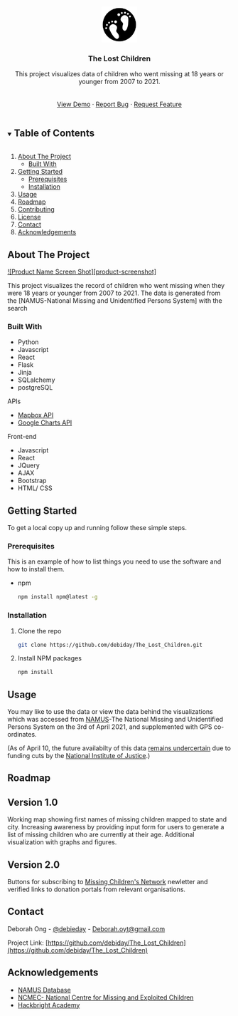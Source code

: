 
<!-- PROJECT LOGO -->
<br />
<p align="center">
  <a href="https://github.com/debiday/The_Lost_Children">
    <img src="static/images/logo1.png" alt="Logo" width="80" height="80">
  </a>

  <h3 align="center">The Lost Children</h3>

  <p align="center">
    This project visualizes data of children who went missing at 18 years or younger from 2007 to 2021.
    <br />
    <br />
    <br />
    <a href="https://github.com/debiday/The_Lost_Children">View Demo</a>
    ·
    <a href="https://github.com/debiday/The_Lost_Children/issues">Report Bug</a>
    ·
    <a href="https://github.com/debiday/The_Lost_Children/issues">Request Feature</a>
  </p>
</p>



<!-- TABLE OF CONTENTS -->
<details open="open">
  <summary><h2 style="display: inline-block">Table of Contents</h2></summary>
  <ol>
    <li>
      <a href="#about-the-project">About The Project</a>
      <ul>
        <li><a href="#built-with">Built With</a></li>
      </ul>
    </li>
    <li>
      <a href="#getting-started">Getting Started</a>
      <ul>
        <li><a href="#prerequisites">Prerequisites</a></li>
        <li><a href="#installation">Installation</a></li>
      </ul>
    </li>
    <li><a href="#usage">Usage</a></li>
    <li><a href="#roadmap">Roadmap</a></li>
    <li><a href="#contributing">Contributing</a></li>
    <li><a href="#license">License</a></li>
    <li><a href="#contact">Contact</a></li>
    <li><a href="#acknowledgements">Acknowledgements</a></li>
  </ol>
</details>



<!-- ABOUT THE PROJECT -->
## About The Project

[![Product Name Screen Shot][product-screenshot]](https://example.com)

This project visualizes the record of children who went missing when they were 18 years or younger from 2007 to 2021. The data is generated from the [NAMUS-National Missing and Unidentified Persons System] with the search

### Built With

* Python
* Javascript
* React
* Flask
* Jinja
* SQLalchemy
* postgreSQL

APIs
* [Mapbox API](https://docs.mapbox.com/api/overview/)
* [Google Charts API](https://developers.google.com/chart/image/docs/making_charts)

Front-end
* Javascript
* React
* JQuery
* AJAX
* Bootstrap
* HTML/ CSS



<!-- GETTING STARTED -->
## Getting Started

To get a local copy up and running follow these simple steps.

### Prerequisites

This is an example of how to list things you need to use the software and how to install them.
* npm
  ```sh
  npm install npm@latest -g
  ```

### Installation

1. Clone the repo
   ```sh
   git clone https://github.com/debiday/The_Lost_Children.git
   ```
2. Install NPM packages
   ```sh
   npm install
   ```



<!-- USAGE EXAMPLES -->
## Usage

You may like to use the data or view the data behind the visualizations which was accessed from [NAMUS](https://www.namus.gov/)-The National Missing and Unidentified Persons System on the 3rd of April 2021, and supplemented with GPS co-ordinates. 

(As of April 10, the future availabilty of this data [remains undercertain](https://www.kxan.com/investigations/the-future-of-a-national-missing-persons-database-uncertain/) due to funding cuts by the [National Institute of Justice](https://nij.ojp.gov/).)


<!-- ROADMAP -->
## Roadmap
## Version 1.0
Working map showing first names of missing children mapped to state and city. Increasing awareness by providing input form for users to generate a list of missing children who are currently at their age. Additional visualization with graphs and figures.

## Version 2.0
Buttons for subscribing to [Missing Children's Network](https://www.missingchildrensnetwork.ngo/) newletter and verified links to donation portals from relevant organisations. 





<!-- CONTACT -->
## Contact

Deborah Ong - [@debieday](https://twitter.com/debieday) - Deborah.oyt@gmail.com

Project Link: [https://github.com/debiday/The_Lost_Children](https://github.com/debiday/The_Lost_Children)



<!-- ACKNOWLEDGEMENTS -->
## Acknowledgements

* [NAMUS Database](https://www.namus.gov/)
* [NCMEC- National Centre for Missing and Exploited Children](https://www.missingkids.org/HOME)
* [Hackbright Academy](https://hackbrightacademy.com/)



<!-- MARKDOWN LINKS & IMAGES -->
<!-- https://www.markdownguide.org/basic-syntax/#reference-style-links -->

[linkedin-shield]: https://img.shields.io/badge/-LinkedIn-black.svg?style=for-the-badge&logo=linkedin&colorB=555
[linkedin-url]: https://linkedin.com/in/debiday